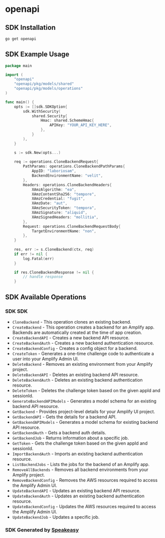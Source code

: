 # openapi

<!-- Start SDK Installation -->
## SDK Installation

```bash
go get openapi
```
<!-- End SDK Installation -->

## SDK Example Usage
<!-- Start SDK Example Usage -->
```go
package main

import (
    "openapi"
    "openapi/pkg/models/shared"
    "openapi/pkg/models/operations"
)

func main() {
    opts := []sdk.SDKOption{
        sdk.WithSecurity(
            shared.Security{
                Hmac: shared.SchemeHmac{
                    APIKey: "YOUR_API_KEY_HERE",
                },
            }
        ),
    }

    s := sdk.New(opts...)
    
    req := operations.CloneBackendRequest{
        PathParams: operations.CloneBackendPathParams{
            AppID: "laboriosam",
            BackendEnvironmentName: "velit",
        },
        Headers: operations.CloneBackendHeaders{
            XAmzAlgorithm: "ea",
            XAmzContentSha256: "tempore",
            XAmzCredential: "fugit",
            XAmzDate: "aut",
            XAmzSecurityToken: "tempora",
            XAmzSignature: "aliquid",
            XAmzSignedHeaders: "mollitia",
        },
        Request: operations.CloneBackendRequestBody{
            TargetEnvironmentName: "non",
        },
    }
    
    res, err := s.CloneBackend(ctx, req)
    if err != nil {
        log.Fatal(err)
    }

    if res.CloneBackendResponse != nil {
        // handle response
    }
```
<!-- End SDK Example Usage -->

<!-- Start SDK Available Operations -->
## SDK Available Operations

### SDK SDK

* `CloneBackend` - This operation clones an existing backend.
* `CreateBackend` - This operation creates a backend for an Amplify app. Backends are automatically created at the time of app creation.
* `CreateBackendAPI` - Creates a new backend API resource.
* `CreateBackendAuth` - Creates a new backend authentication resource.
* `CreateBackendConfig` - Creates a config object for a backend.
* `CreateToken` - Generates a one-time challenge code to authenticate a user into your Amplify Admin UI.
* `DeleteBackend` - Removes an existing environment from your Amplify project.
* `DeleteBackendAPI` - Deletes an existing backend API resource.
* `DeleteBackendAuth` - Deletes an existing backend authentication resource.
* `DeleteToken` - Deletes the challenge token based on the given appId and sessionId.
* `GenerateBackendAPIModels` - Generates a model schema for an existing backend API resource.
* `GetBackend` - Provides project-level details for your Amplify UI project.
* `GetBackendAPI` - Gets the details for a backend API.
* `GetBackendAPIModels` - Generates a model schema for existing backend API resource.
* `GetBackendAuth` - Gets a backend auth details.
* `GetBackendJob` - Returns information about a specific job.
* `GetToken` - Gets the challenge token based on the given appId and sessionId.
* `ImportBackendAuth` - Imports an existing backend authentication resource.
* `ListBackendJobs` - Lists the jobs for the backend of an Amplify app.
* `RemoveAllBackends` - Removes all backend environments from your Amplify project.
* `RemoveBackendConfig` - Removes the AWS resources required to access the Amplify Admin UI.
* `UpdateBackendAPI` - Updates an existing backend API resource.
* `UpdateBackendAuth` - Updates an existing backend authentication resource.
* `UpdateBackendConfig` - Updates the AWS resources required to access the Amplify Admin UI.
* `UpdateBackendJob` - Updates a specific job.

<!-- End SDK Available Operations -->

### SDK Generated by [Speakeasy](https://docs.speakeasyapi.dev/docs/using-speakeasy/client-sdks)
